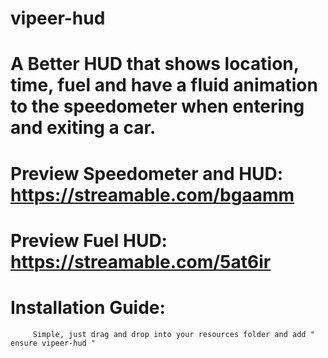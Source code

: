 # vipeer-hud

# A Better HUD that shows location, time, fuel and have a fluid animation to the speedometer when entering and exiting a car.

# Preview Speedometer and HUD: https://streamable.com/bgaamm

# Preview Fuel HUD: https://streamable.com/5at6ir

# Installation Guide:

         Simple, just drag and drop into your resources folder and add " ensure vipeer-hud "
